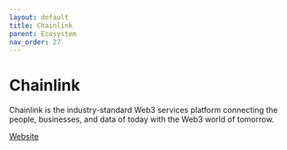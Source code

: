 ```yaml
---
layout: default
title: Chainlink
parent: Ecosystem
nav_order: 27
---
```

# Chainlink

Chainlink is the industry-standard Web3 services platform connecting the people, businesses, and data of today with the Web3 world of tomorrow.

[Website](https://chain.link/)